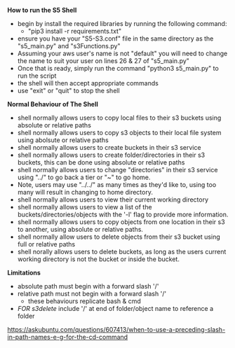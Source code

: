 **How to run the S5 Shell**
 - begin by install the required libraries by running the following command: 
    - "pip3 install -r requirements.txt"
 - ensure you have your "S5-S3.conf" file in the same directory as the "s5_main.py" and "s3Functions.py"
 - Assuming your aws user's name is not "default" you will need to change the name to suit your user on lines 26 & 27 of "s5_main.py"
 - Once that is ready, simply run the command "python3 s5_main.py" to run the script
 - the shell will then accept appropriate commands
 - use "exit" or "quit" to stop the shell


**Normal Behaviour of The Shell**
 - shell normally allows users to copy local files to their s3 buckets using absolute or relative paths
 - shell normally allows users to copy s3 objects to their local file system using abolsute or relative paths
 - shell normally allows users to create buckets in their s3 service
 - shell normally allows users to create folder/directories in their s3 buckets, this can be done using absolute or relative paths
 - shell normally allows users to change "directories" in their s3 service using "../" to go back a tier or "~" to go home.
 - Note, users may use "../../" as many times as they'd like to, using too many will result in changing to home directory.
 - shell normally allows users to view their current working directory
 - shell normally allows users to view a list of the buckets/directories/objects with the '-l' flag to provide more information.
 - shell normally allows users to copy objects from one location in their s3 to another, using absolute or relative paths.
 - shell normally allow users to delete objects from their s3 bucket using full or relative paths
 - shell norally allows users to delete buckets, as long as the users current working directory is not the bucket or inside the bucket.


**Limitations**
- absolute path must begin with a forward slash '/'
- relative path must not begin with a forward slash '/'
    - these behaviours replicate bash & cmd
- *FOR s3delete* include '/' at end of folder/object name to reference a folder


<!-- REFERENCE: Absolute path **ALWAYS** starts with '/'-->
<!-- Relative path must not begin with '/', rather the name of the obj -->
https://askubuntu.com/questions/607413/when-to-use-a-preceding-slash-in-path-names-e-g-for-the-cd-command
